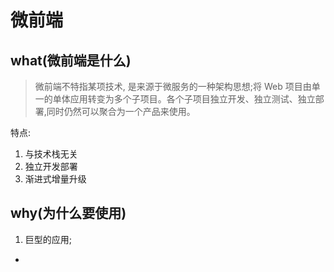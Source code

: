 # 微前端

## what(微前端是什么)

> 微前端不特指某项技术, 是来源于微服务的一种架构思想;将 Web 项目由单一的单体应用转变为多个子项目。各个子项目独立开发、独立测试、独立部署,同时仍然可以聚合为一个产品来使用。

特点:

1. 与技术栈无关
2. 独立开发部署
3. 渐进式增量升级

## why(为什么要使用)

1. 巨型的应用;

-
